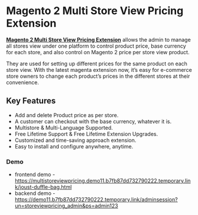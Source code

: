 <body>
	<main>
		<div class="content-wrapper">
			<div class="content-inner">
				<h1>Magento 2 Multi Store View Pricing Extension</h1>
				<p><strong><a href="https://www.mageants.com/multi-store-view-pricing-for-magento-2.html">Magento 2 Multi Store View Pricing Extension</a></strong> allows the admin to manage all stores view under one platform to control product price, base currency for each store, and also control on Magento 2 price per store view product.</p>
				<p>They are used for setting up different prices for the same product on each store view. With the latest magenta extension now, it’s easy for e-commerce store owners to change each product’s prices in the different stores at their convenience.</p>
				<div class="features-wrapper">
					<h2>Key Features</h2>
					<ul>
						<li>Add and delete Product price as per store.</li>
						<li>A customer can checkout with the base currency, whatever it is.</li>
						<li>Multistore & Multi-Language Supported.</li>
						<li>Free Lifetime Support & Free Lifetime Extension Upgrades.</li>
						<li>Customized and time-saving approach extension.</li>
            <li>Easy to install and configure anywhere, anytime.</li>
					</ul>
				</div>
				<div class="more-features">
					<h3>Demo</h3>
					<ul>
						<li>frontend demo - <a href="https://multistoreviewpricing.demo11.b7fb87dd732790222.temporary.link/joust-duffle-bag.html">https://multistoreviewpricing.demo11.b7fb87dd732790222.temporary.link/joust-duffle-bag.html</a></li>
						<li>backend demo - <a href="https://demo11.b7fb87dd732790222.temporary.link/adminsession?un=storeviewpricing_admin&ps=admin123">https://demo11.b7fb87dd732790222.temporary.link/adminsession?un=storeviewpricing_admin&ps=admin123</a></li>
					</ul>
				</div>
			</div>
		</div>
	</main>
</body>
